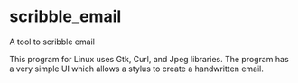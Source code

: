 # scribble_email
A tool to scribble email

This program for Linux uses Gtk, Curl, and Jpeg libraries. The program has a very simple UI which allows a stylus to create a handwritten email. 

